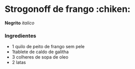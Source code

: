 # Strogonoff de frango :chiken:
**Negrito** _italico_

### Ingredientes
* 1 quilo de peito de frango sem pele
* 1tablete de caldo de galitha
* 3 colheres de sopa de oleo
* 2 latas 
